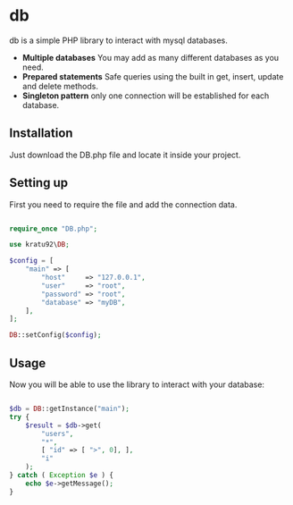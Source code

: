 # db

db is a simple PHP library to interact with mysql databases.
* **Multiple databases** You may add as many different databases as you need.
* **Prepared statements** Safe queries using the built in get, insert, update and delete methods.
* **Singleton pattern** only one connection will be established for each database.

## Installation

Just download the DB.php file and locate it inside your project.

## Setting up

First you need to require the file and add the connection data.

```PHP

require_once "DB.php";

use kratu92\DB;

$config = [
    "main" => [
        "host"     => "127.0.0.1",
        "user"     => "root",
        "password" => "root",
        "database" => "myDB",
    ],
];

DB::setConfig($config);

```

## Usage

Now you will be able to use the library to interact with your database:

```PHP

$db = DB::getInstance("main");
try {
    $result = $db->get(
        "users",
        "*", 
        [ "id" => [ ">", 0], ],
        "i"
    );
} catch ( Exception $e ) {
    echo $e->getMessage();
}

```

